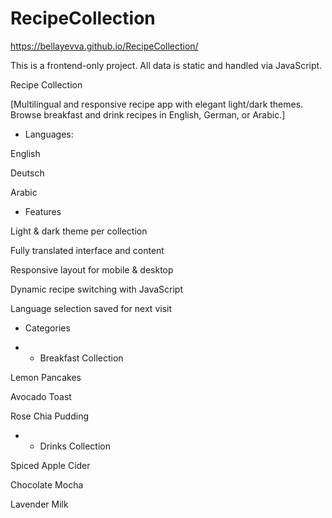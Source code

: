 # RecipeCollection

https://bellayevva.github.io/RecipeCollection/

This is a frontend-only project. All data is static and handled via JavaScript.

Recipe Collection

[Multilingual and responsive recipe app with elegant light/dark themes. Browse breakfast and drink recipes in English, German, or Arabic.]

- Languages:

English

Deutsch

Arabic

- Features

Light & dark theme per collection

Fully translated interface and content

Responsive layout for mobile & desktop

Dynamic recipe switching with JavaScript

Language selection saved for next visit

- Categories

- - Breakfast Collection

Lemon Pancakes

Avocado Toast

Rose Chia Pudding

- - Drinks Collection

Spiced Apple Cider

Chocolate Mocha

Lavender Milk

